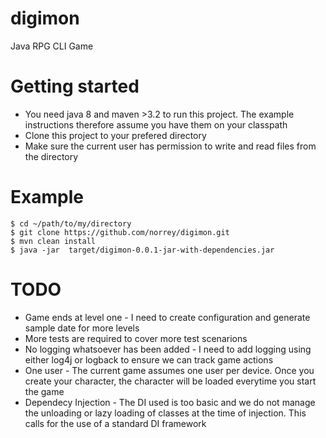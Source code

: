 # digimon
Java RPG CLI Game


# Getting started

* You need java 8 and maven >3.2 to run this project. The example instructions therefore assume you have them on your classpath
* Clone this project to your prefered directory
* Make sure the current user has permission to write and read files from the directory


# Example
```
$ cd ~/path/to/my/directory
$ git clone https://github.com/norrey/digimon.git
$ mvn clean install
$ java -jar  target/digimon-0.0.1-jar-with-dependencies.jar
```



# TODO

* Game ends at level one - I need to create configuration and generate sample date for more levels
* More tests are required to cover more test scenarions
* No logging whatsoever has been added - I need to add logging using either log4j or logback to ensure we can track game actions
* One user - The current game assumes one user per device. Once you create your character, the character will be loaded everytime you start the game
* Dependecy Injection - The DI used is too basic and we do not manage the unloading or lazy loading of classes at the time of injection. This calls for the use of a standard DI framework
